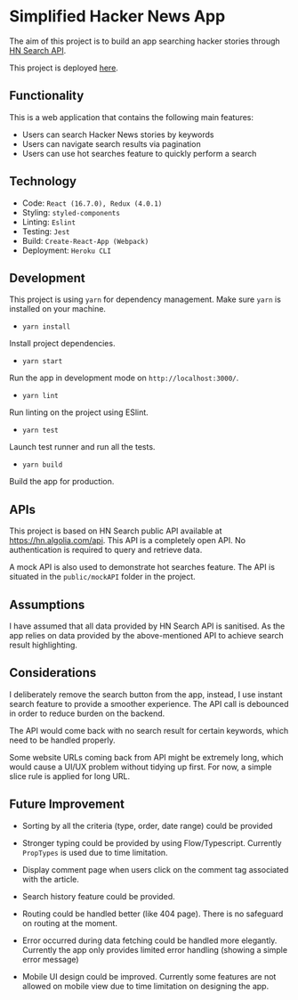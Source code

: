 # Simplified Hacker News App

The aim of this project is to build an app searching hacker stories through [HN Search API](https://hn.algolia.com/api).

This project is deployed [here](https://www.dennisxiao.com/).

## Functionality
This is a web application that contains the following main features:
- Users can search Hacker News stories by keywords
- Users can navigate search results via pagination
- Users can use hot searches feature to quickly perform a search

## Technology
- Code: `React (16.7.0), Redux (4.0.1)`
- Styling: `styled-components`
- Linting: `Eslint`
- Testing: `Jest`
- Build: `Create-React-App (Webpack)`
- Deployment: `Heroku CLI`

## Development
This project is using `yarn` for dependency management.  Make sure `yarn` is installed on your machine.

- `yarn install` 

Install project dependencies.

- `yarn start`

Run the app in development mode on `http://localhost:3000/`.

- `yarn lint`

Run linting on the project using ESlint.

- `yarn test`

Launch test runner and run all the tests.

- `yarn build`

Build the app for production.

## APIs
This project is based on HN Search public API available at https://hn.algolia.com/api. This API is a completely open API. No authentication is required to query and retrieve data.

A mock API is also used to demonstrate hot searches feature. The API is situated in the `public/mockAPI` folder in the project.

## Assumptions
I have assumed that all data provided by HN Search API is sanitised. As the app relies on data provided by the above-mentioned API to achieve search result highlighting.

## Considerations
I deliberately remove the search button from the app, instead, I use instant search feature to provide a smoother experience. The API call is debounced in order to reduce burden on the backend.

The API would come back with no search result for certain keywords, which need to be handled properly. 

Some website URLs coming back from API might be extremely long, which would cause a UI/UX problem without tidying up first. For now, a simple slice rule is applied for long URL.

## Future Improvement
- Sorting by all the criteria (type, order, date range) could be provided

- Stronger typing could be provided by using Flow/Typescript. Currently `PropTypes` is used due to time limitation.

- Display comment page when users click on the comment tag associated with the article.

- Search history feature could be provided.

- Routing could be handled better (like 404 page). There is no safeguard on routing at the moment.

- Error occurred during data fetching could be handled more elegantly. Currently the app only provides limited error handling (showing a simple error message)

- Mobile UI design could be improved. Currently some features are not allowed on mobile view due to time limitation on designing the app.
